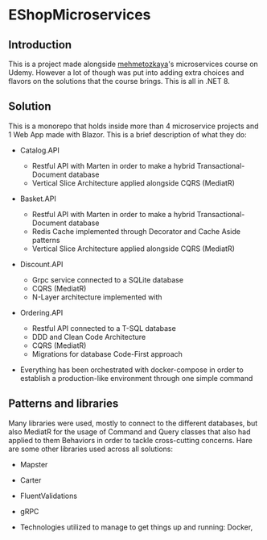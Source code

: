 # EShopMicroservices

## Introduction

This is a project made alongside [mehmetozkaya](https://github.com/mehmetozkaya/EShopMicroservices/commits?author=mehmetozkaya)'s microservices course on Udemy. However a lot of though was put into adding extra choices and flavors on the solutions that the course brings. This is all in .NET 8.

## Solution

This is a monorepo that holds inside more than 4 microservice projects and 1 Web App made with Blazor. This is a brief description of what they do:
* Catalog.API
  * Restful API with Marten in order to make a hybrid Transactional-Document database
  * Vertical Slice Architecture applied alongside CQRS (MediatR)
* Basket.API
  * Restful API with Marten in order to make a hybrid Transactional-Document database
  * Redis Cache implemented through Decorator and Cache Aside patterns
  * Vertical Slice Architecture applied alongside CQRS (MediatR)
* Discount.API
  * Grpc service connected to a SQLite database
  * CQRS (MediatR)
  * N-Layer architecture implemented with
* Ordering.API
  * Restful API connected to a T-SQL database
  * DDD and Clean Code Architecture
  * CQRS (MediatR)
  * Migrations for database Code-First approach

* Everything has been orchestrated with docker-compose in order to establish a production-like environment through one simple command

## Patterns and libraries

Many libraries were used, mostly to connect to the different databases, but also MediatR for the usage of Command and Query classes that also had applied to them Behaviors in order to tackle cross-cutting concerns. Hare are some other libraries used across all solutions:
* Mapster
* Carter
* FluentValidations
* gRPC

* Technologies utilized to manage to get things up and running: Docker, 
